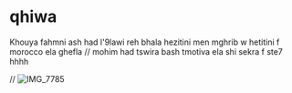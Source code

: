 # qhiwa
Khouya fahmni ash had l'9lawi reh bhala hezitini men mghrib w hetitini f morocco ela ghefla
//
mohim had tswira bash tmotiva ela shi sekra f ste7 hhhh 

//
![IMG_7785](https://github.com/EnissayCula/qhiwa/assets/128433107/87f76601-03a2-4717-9856-80ed8c4b035b)
